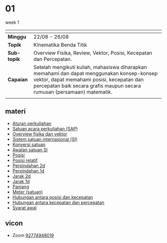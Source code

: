 # 01
week 1

<span> | <span>
:- | :-
**Minggu** | 22/08 - 26/08
**Topik** | Kinematika Benda Titik
**Sub-topik** | Overview Fisika, Review, Vektor, Posisi, Kecepatan dan Percepatan.
**Capaian** | Setelah mengikuti kuliah, mahasiswa diharapkan memahami dan dapat menggunakan konsep-konsep vektor, dapat memahami posisi, kecepatan dan percepatan baik secara grafis maupun secara rumusan (persamaan) matematik.
||


## materi
+ [Aturan perkuliahan](ap-ab-v180822.pdf)
+ [Satuan acara perkuliahan (SAP)](sap-a-v180822.pdf)
+ [Overview fisika dan vektor](lecture-info-20220824-v2.pdf)
+ [Sistem satuan internasional (SI)](https://bugx.vercel.app/pages/0020.html)
+ [Konversi satuan](https://bugx.vercel.app/pages/0021.html)
+ [Awalan satuan SI](https://bugx.vercel.app/pages/0022.html)
+ [Posisi](https://bugx.vercel.app/pages/0030.html)
+ [Posisi relatif](https://bugx.vercel.app/pages/0031.html)
+ [Perpindahan 2d](https://bugx.vercel.app/pages/0032.html)
+ [Perpindahan 1d](https://bugx.vercel.app/pages/0033.html)
+ [Jarak 2d](https://bugx.vercel.app/pages/0034.html)
+ [Jarak 1d](https://bugx.vercel.app/pages/0035.html)
+ [Panjang](https://bugx.vercel.app/pages/0036.html)
+ [Meter (satuan)](https://bugx.vercel.app/pages/0037.html)
+ [Hubungan antara posisi dan kecepatan](https://bugx.vercel.app/pages/0040.html)
+ [Hubungan antara kecepatan dan percepatan](https://bugx.vercel.app/pages/0041.html)
+ [Syarat awal](https://bugx.vercel.app/pages/0042.html)


## vicon
+ Zoom [92774948019](https://itb-ac-id.zoom.us/j/92774948019?pwd=WVVBRllUQlpabkVmdXJ3d1hvNmtBUT09)